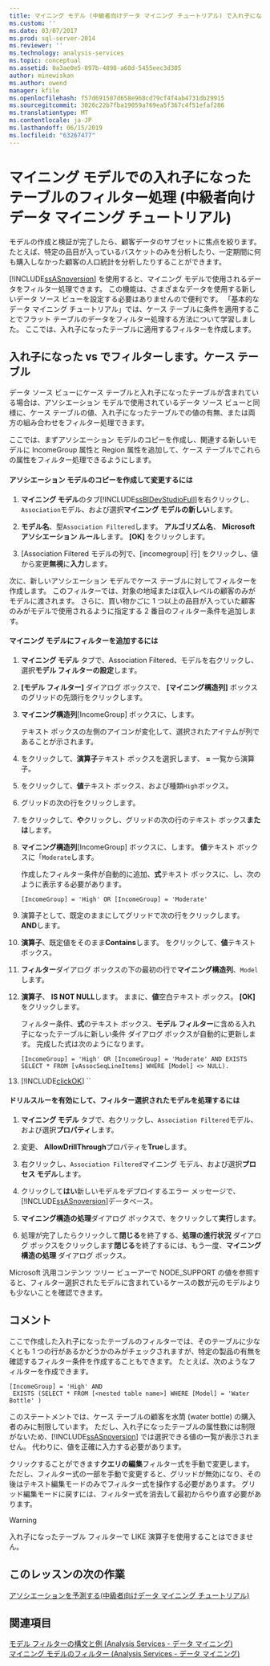 ```yaml
---
title: マイニング モデル (中級者向けデータ マイニング チュートリアル) で入れ子になったテーブルをフィルター処理 |Microsoft Docs
ms.custom: ''
ms.date: 03/07/2017
ms.prod: sql-server-2014
ms.reviewer: ''
ms.technology: analysis-services
ms.topic: conceptual
ms.assetid: 0a3ae0e5-897b-4898-a60d-5455eec3d305
author: minewiskan
ms.author: owend
manager: kfile
ms.openlocfilehash: f57d691587d658e968cd79cf4f4ab4731db29915
ms.sourcegitcommit: 3026c22b7fba19059a769ea5f367c4f51efaf286
ms.translationtype: MT
ms.contentlocale: ja-JP
ms.lasthandoff: 06/15/2019
ms.locfileid: "63267477"
---
```

# <a name="filtering-a-nested-table-in-a-mining-model-intermediate-data-mining-tutorial"></a>マイニング モデルでの入れ子になったテーブルのフィルター処理 (中級者向けデータ マイニング チュートリアル)
  モデルの作成と検証が完了したら、顧客データのサブセットに焦点を絞ります。 たとえば、特定の品目が入っているバスケットのみを分析したり、一定期間に何も購入しなかった顧客の人口統計を分析したりすることができます。  
  
 [!INCLUDE[ssASnoversion](../includes/ssasnoversion-md.md)] を使用すると、マイニング モデルで使用されるデータをフィルター処理できます。 この機能は、さまざまなデータを使用する新しいデータ ソース ビューを設定する必要はありませんので便利です。 「基本的なデータ マイニング チュートリアル」では、ケース テーブルに条件を適用することでフラット テーブルのデータをフィルター処理する方法について学習しました。 ここでは、入れ子になったテーブルに適用するフィルターを作成します。  
  
## <a name="filters-on-nested-vs-case-tables"></a>入れ子になった vs でフィルターします。ケース テーブル  
 データ ソース ビューにケース テーブルと入れ子になったテーブルが含まれている場合は、アソシエーション モデルで使用されているデータ ソース ビューと同様に、ケース テーブルの値、入れ子になったテーブルでの値の有無、または両方の組み合わせをフィルター処理できます。  
  
 ここでは、まずアソシエーション モデルのコピーを作成し、関連する新しいモデルに IncomeGroup 属性と Region 属性を追加して、ケース テーブルでこれらの属性をフィルター処理できるようにします。  
  
#### <a name="to-create-and-modify-a-copy-of-the-association-model"></a>アソシエーション モデルのコピーを作成して変更するには  
  
1.  **マイニング モデル**のタブ[!INCLUDE[ssBIDevStudioFull](../includes/ssbidevstudiofull-md.md)]を右クリックし、`Association`モデル、および選択**マイニング モデルの新しい**します。  
  
2.  **モデル名**、型`Association Filtered`します。 **アルゴリズム名**、 **Microsoft アソシエーション ルール**します。 **[OK]** をクリックします。  
  
3.  [Association Filtered モデルの列で、[incomegroup] 行] をクリックし、値から変更**無視**に**入力**します。  
  
 次に、新しいアソシエーション モデルでケース テーブルに対してフィルターを作成します。 このフィルターでは、対象の地域または収入レベルの顧客のみがモデルに渡されます。 さらに、買い物かごに 1 つ以上の品目が入っていた顧客のみがモデルで使用されるように指定する 2 番目のフィルター条件を追加します。  
  
#### <a name="to-add-a-filter-to-a-mining-model"></a>マイニング モデルにフィルターを追加するには  
  
1.  **マイニング モデル** タブで、Association Filtered、モデルを右クリックし、選択**モデル フィルターの設定**します。  
  
2.  **[モデル フィルター]** ダイアログ ボックスで、 **[マイニング構造列]** ボックスのグリッドの先頭行をクリックします。  
  
3.  **マイニング構造列**[IncomeGroup] ボックスに、します。  
  
     テキスト ボックスの左側のアイコンが変化して、選択されたアイテムが列であることが示されます。  
  
4.  をクリックして、**演算子**テキスト ボックスを選択します、 **=** 一覧から演算子。  
  
5.  をクリックして、**値**テキスト ボックス、および種類`High`ボックス。  
  
6.  グリッドの次の行をクリックします。  
  
7.  をクリックして、**や**クリックし、グリッドの次の行のテキスト ボックス**または**します。  
  
8.  **マイニング構造列**[IncomeGroup] ボックスに、します。 **値**テキスト ボックスに「`Moderate`します。  
  
     作成したフィルター条件が自動的に追加、**式**テキスト ボックスに、し、次のように表示する必要があります。  
  
     `[IncomeGroup] = 'High' OR [IncomeGroup] = 'Moderate'`  
  
9. 演算子として、既定のままにしてグリッドで次の行をクリックします。 **AND**します。  
  
10. **演算子**、既定値をそのまま**Contains**します。 をクリックして、**値**テキスト ボックス。  
  
11. **フィルター**ダイアログ ボックスの下の最初の行で**マイニング構造列**、`Model`します。  
  
12. **演算子**、 **IS NOT NULL**します。 ままに、**値**空白テキスト ボックス。 **[OK]** をクリックします。  
  
     フィルター条件、**式**のテキスト ボックス、**モデル フィルター**に含める入れ子になったテーブルに新しい条件 ダイアログ ボックスが自動的に更新します。 完成した式は次のようになります。  
  
     `[IncomeGroup] = 'High' OR [IncomeGroup] = 'Moderate' AND EXISTS SELECT * FROM [vAssocSeqLineItems] WHERE [Model] <> NULL).`  
  
13. [!INCLUDE[clickOK](../includes/clickok-md.md)] ``  
  
#### <a name="to-enable-drillthrough-and-to-process-the-filtered-model"></a>ドリルスルーを有効にして、フィルター選択されたモデルを処理するには  
  
1.  **マイニング モデル** タブで、右クリックし、`Association Filtered`モデル、および選択**プロパティ**します。  
  
2.  変更、 **AllowDrillThrough**プロパティを**True**します。  
  
3.  右クリックし、`Association Filtered`マイニング モデル、および選択**プロセス モデル**します。  
  
4.  クリックして**はい**新しいモデルをデプロイするエラー メッセージで、[!INCLUDE[ssASnoversion](../includes/ssasnoversion-md.md)]データベース。  
  
5.  **マイニング構造の処理**ダイアログ ボックスで、をクリックして**実行**します。  
  
6.  処理が完了したらクリックして**閉じる**を終了する、**処理の進行状況** ダイアログ ボックスをクリックします**閉じる**を終了するには、もう一度、**マイニング構造の処理**  ダイアログ ボックス。  
  
 Microsoft 汎用コンテンツ ツリー ビューアーで NODE_SUPPORT の値を参照すると、フィルター選択されたモデルに含まれているケースの数が元のモデルよりも少ないことを確認できます。  
  
## <a name="remarks"></a>コメント  
 ここで作成した入れ子になったテーブルのフィルターでは、そのテーブルに少なくとも 1 つの行があるかどうかのみがチェックされますが、特定の製品の有無を確認するフィルター条件を作成することもできます。  たとえば、次のようなフィルターを作成できます。  
  
```  
[IncomeGroup] = 'High' AND  
 EXISTS (SELECT * FROM [<nested table name>] WHERE [Model] = 'Water Bottle' )   
```  
  
 このステートメントでは、ケース テーブルの顧客を水筒 (water bottle) の購入者のみに制限しています。 ただし、入れ子になったテーブルの属性数には制限がないため、[!INCLUDE[ssASnoversion](../includes/ssasnoversion-md.md)] では選択できる値の一覧が表示されません。 代わりに、値を正確に入力する必要があります。  
  
 クリックすることができます**クエリの編集**フィルター式を手動で変更します。 ただし、フィルター式の一部を手動で変更すると、グリッドが無効になり、その後はテキスト編集モードのみでフィルター式を操作する必要があります。 グリッド編集モードに戻すには、フィルター式を消去して最初からやり直す必要があります。  
  
> [!WARNING]  
>  入れ子になったテーブル フィルターで LIKE 演算子を使用することはできません。  
  
## <a name="next-task-in-lesson"></a>このレッスンの次の作業  
 [アソシエーションを予測する&#40;中級者向けデータ マイニング チュートリアル&#41;](../../2014/tutorials/predicting-associations-intermediate-data-mining-tutorial.md)  
  
## <a name="see-also"></a>関連項目  
 [モデル フィルターの構文と例 (Analysis Services - データ マイニング)](../../2014/analysis-services/data-mining/model-filter-syntax-and-examples-analysis-services-data-mining.md)   
 [マイニング モデルのフィルター &#40;Analysis Services - データ マイニング&#41;](../../2014/analysis-services/data-mining/filters-for-mining-models-analysis-services-data-mining.md)  
  
  
